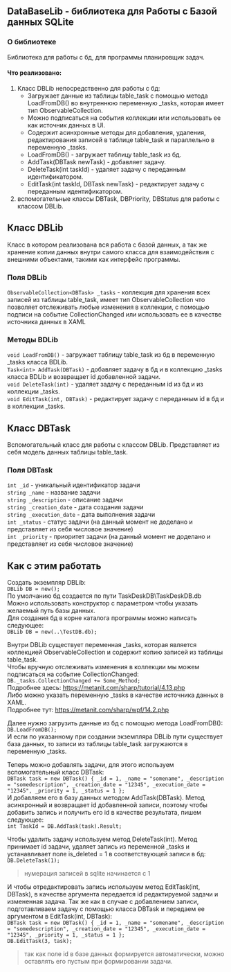 ## DataBaseLib - библиотека для Работы с Базой данных SQLite

### О библиотеке
Библиотека для работы с бд, для программы планировщик задач.
#### Что реализовано:
1. Класс DBLib непосредственно для работы с бд:
	- Загружает данные из таблицы table_task с помощью метода LoadFromDB() во внутреннюю переменную _tasks, которая имеет тип ObservableCollection<DBTask>.
	- Можно подписаться на события коллекции или использовать ее как источник данных в UI.
	- Содержит асинхронные методы для добавления, удаления, редактирования записей в таблице table_task и параллельно в переменную _tasks.
	- LoadFromDB() - загружает таблицу table_task из бд.  
	- AddTask(DBTask newTask) - добавляет задачу.
	- DeleteTask(int taskId) - удаляет задачу с переданным идентификатором.
	- EditTask(int taskId, DBTask newTask) - редактирует задачу с переданным идентификатором.
2. вспомогательные классы DBTask, DBPriority, DBStatus для работы с классом DBLib.  
## Класс DBLib  
Класс в котором реализована вся работа с базой данных, а так же хранение копии данных внутри самого класса для взаимодействия с внешними объектами, такими как интерфейс программы.
### Поля DBLib
`ObservableCollection<DBTask> _tasks` - коллекция для хранения всех записей из таблицы table_task, имеет тип ObservableCollection<DBTask> что позволяет отслеживать любые изменения в коллекции, с помощью подписи на событие CollectionChanged или использовать ее в качестве источника данных в XAML  
### Методы BDLib
`void LoadFromDB()` - загружает таблицу table_task из бд в переменную _tasks класса BDLib.  
`Task<int> AddTask(DBTask)` - добавляет задачу в бд и в коллекцию _tasks класса BDLib и возвращает id добавленной задачи.  
`void DeleteTask(int)` - удаляет задачу с переданным id из бд и из коллекции _tasks.  
`void EditTask(int, DBTask)` - редактирует задачу с переданным id в бд и в коллекции _tasks.  
## Класс DBTask  
Вспомогательный класс для работы с классом DBLib. Представляет из себя модель данных таблицы table_task.
### Поля DBTask
`int _id` - уникальный идентификатор задачи    
`string _name` - название задачи  
`string _description` - описание задачи  
`string _creation_date` - дата создания задачи  
`string _execution_date` - дата выполнения задачи   
`int _status` - статус задачи (на данный момент не доделано и представляет из себя числовое значение)  
`int _priority` - приоритет задачи (на данный момент не доделано и представляет из себя числовое значение)  
## Как с этим работать  
Создать экземпляр DBLib:  
`DBLib DB = new();`  
По умолчанию бд создается по пути TaskDeskDB\TaskDeskDB.db  
Можно использовать конструктор с параметром чтобы указать желаемый путь базы данных.  
Для создания бд в корне каталога программы можно написать следующее:  
`DBLib DB = new(..\TestDB.db);`  

Внутри DBLib существует переменная _tasks, которая является коллекцией ObservableCollection<DBTask> и содержит копию записей из таблицы table_task.  
Чтобы вручную отслеживать изменения в коллекции мы можем подписаться на событие CollectionChanged:  
`DB._tasks.CollectionChanged += Some_Method;`  
Подробнее здесь: https://metanit.com/sharp/tutorial/4.13.php  
Либо можно указать переменную _tasks в качестве источника данных в XAML.  
Подробнее тут: https://metanit.com/sharp/wpf/14.2.php  

Далее нужно загрузить данные из бд с помощью метода LoadFromDB():  
`DB.LoadFromDB();`  
И если по указанному при создании экземпляра DBLib пути существует база данных, то записи из таблицы table_task загружаются в переменную _tasks.  

Теперь можно добавлять задачи, для этого используем вспомогательный класс DBTask:  
`DBTask task = new DBTask() { _id = 1, _name = "somename", _description = "somedescription", _creation_date = "12345", _execution_date = "12345", _priority = 1, _status = 1 };`  
И добавляем его в базу данных методом AddTask(DBTask). Метод асинхронный и возвращает id добавленной записи, поэтому чтобы добавить запись и получить его id в качестве результата, пишем следующее:  
`int TaskId = DB.AddTask(task).Result;`  

Чтобы удалить задачу используем метод DeleteTask(int). Метод принимает id задачи, удаляет запись из переменной _tasks и устанавливает поле is_deleted = 1 в соответствующей записи в бд:  
`DB.DeleteTask(1);`  
>нумерация записей в sqlite начинается с 1  

И чтобы отредактировать запись используем метод EditTask(int, DBTask), в качестве аргумента передается id редактируемой задачи и измененная задача. Так же как в случае с добавлением записи, подготавливаем задачу с помощью класса DBTask и передаем ее аргументом в EditTask(int, DBTask):  
`DBTask task = new DBTask() { _id = 1, _name = "somename", _description = "somedescription", _creation_date = "12345", _execution_date = "12345", _priority = 1, _status = 1 };`  
`DB.EditTask(3, task);`  
> так как поле id в базе данных формируется автоматически, можно оставлять его пустым при формировании задачи.  